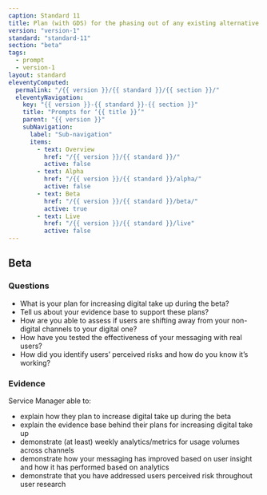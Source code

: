 ```yaml
---
caption: Standard 11
title: Plan (with GDS) for the phasing out of any existing alternative channels, where appropriate.
version: "version-1"
standard: "standard-11"
section: "beta"
tags:
  - prompt
  - version-1
layout: standard
eleventyComputed:
  permalink: "/{{ version }}/{{ standard }}/{{ section }}/"
  eleventyNavigation:
    key: "{{ version }}-{{ standard }}-{{ section }}"
    title: "Prompts for ‘{{ title }}’"
    parent: "{{ version }}"
    subNavigation:
      label: "Sub-navigation"
      items:
        - text: Overview
          href: "/{{ version }}/{{ standard }}/"
          active: false
        - text: Alpha
          href: "/{{ version }}/{{ standard }}/alpha/"
          active: false
        - text: Beta
          href: "/{{ version }}/{{ standard }}/beta/"
          active: true
        - text: Live
          href: "/{{ version }}/{{ standard }}/live"
          active: false
---
```


## Beta

### Questions

- What is your plan for increasing digital take up during the beta?
- Tell us about your evidence base to support these plans?
- How are you able to assess if users are shifting away from your non-digital channels to your digital one?
- How have you tested the effectiveness of your messaging with real users?
- How did you identify users’ perceived risks and how do you know it’s working?

### Evidence

Service Manager able to:

- explain how they plan to increase digital take up during the beta
- explain the evidence base behind their plans for increasing digital take up
- demonstrate (at least) weekly analytics/metrics for usage volumes across channels
- demonstrate how your messaging has improved based on user insight and how it has performed based on analytics
- demonstrate that you have addressed users perceived risk throughout user research

